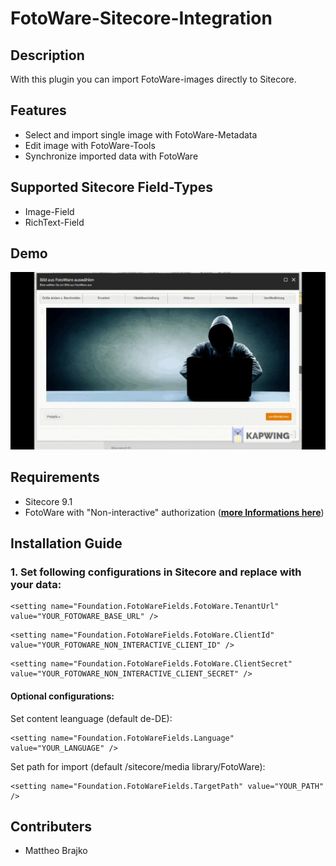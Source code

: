 # FotoWare-Sitecore-Integration
## Description
With this plugin you can import FotoWare-images directly to Sitecore.

## Features
+ Select and import single image with FotoWare-Metadata
+ Edit image with FotoWare-Tools
+ Synchronize imported data with FotoWare

## Supported Sitecore Field-Types
+ Image-Field
+ RichText-Field

## Demo
<img src="Demo.gif" />

## Requirements
+ Sitecore 9.1
+ FotoWare with "Non-interactive" authorization (__[more Informations here](https://learn.fotoware.com/Integrations_and_APIs/Authorizing_applications_using_OAuth/03_Authorizing_a_client_using_OAuth_2.0/Non-interactive_application_authorization_with_OAuth_2.0)__)

## Installation Guide
### 1. Set following configurations in Sitecore and replace with your data:
```
<setting name="Foundation.FotoWareFields.FotoWare.TenantUrl" value="YOUR_FOTOWARE_BASE_URL" />
```
```
<setting name="Foundation.FotoWareFields.FotoWare.ClientId" value="YOUR_FOTOWARE_NON_INTERACTIVE_CLIENT_ID" />
```
```
<setting name="Foundation.FotoWareFields.FotoWare.ClientSecret" value="YOUR_FOTOWARE_NON_INTERACTIVE_CLIENT_SECRET" />
```
#### Optional configurations:
Set content leanguage (default de-DE):
```
<setting name="Foundation.FotoWareFields.Language" value="YOUR_LANGUAGE" />
```

Set path for import (default /sitecore/media library/FotoWare):
```
<setting name="Foundation.FotoWareFields.TargetPath" value="YOUR_PATH" />
```

## Contributers
+ Mattheo Brajko
